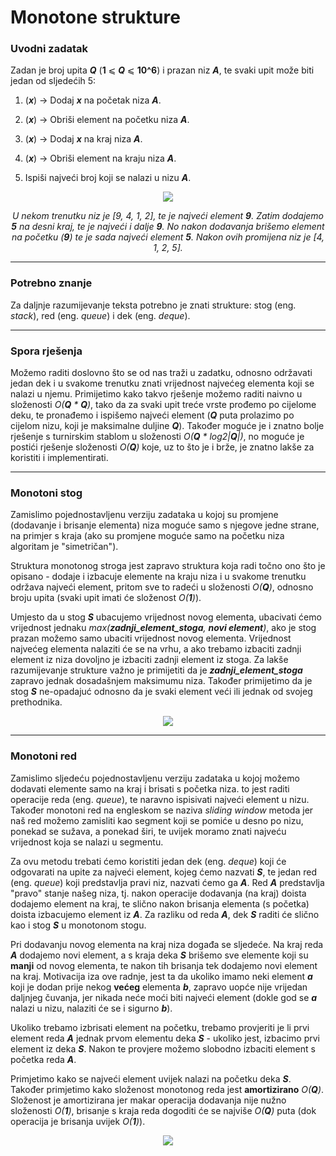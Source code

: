 
# Monotone strukture

### Uvodni zadatak
Zadan je broj upita _**Q**_ (**1** ⩽ _**Q**_ ⩽ **10^6**) i prazan niz _**A**_, te svaki upit može biti jedan od sljedećih 5:

1) (_**x**_)  → Dodaj _**x**_ na početak niza _**A**_.

2) (_**x**_)  → Obriši element na početku niza _**A**_.

3) (_**x**_)  → Dodaj _**x**_ na kraj niza _**A**_.

4) (_**x**_)  → Obriši element na kraju niza _**A**_.

5) Ispiši najveći broj koji se nalazi u nizu _**A**_.
<p align="center">
  <img src="https://crompetitive.github.io/blog/assets/mono_uvod_skica.png" />
</p>
<p align="center"> <i> U nekom trenutku niz je [9, 4, 1, 2], te je najveći element <b>9</b>. Zatim dodajemo <b>5</b> na desni kraj, te je najveći i dalje <b>9</b>. No nakon dodavanja
brišemo element na početku (<b>9</b>) te je sada najveći element <b>5</b>. Nakon ovih promijena niz je [4, 1, 2, 5]. </i> </p>

---
### Potrebno znanje
Za daljnje razumijevanje teksta potrebno je znati strukture: stog (eng. _stack_), red (eng. _queue_) i dek (eng. _deque_).

---
### Spora rješenja 
Možemo raditi doslovno što se od nas traži u zadatku, odnosno održavati jedan dek i u svakome trenutku znati vrijednost najvećeg elementa koji se nalazi u njemu. Primijetimo kako takvo rješenje možemo raditi naivno u složenosti *O(**Q** * **Q**)*, tako da za svaki upit treće vrste prođemo po cijelome deku, te pronađemo i ispišemo najveći element (_**Q**_ puta prolazimo po cijelom nizu, koji je maksimalne duljine _**Q**_). Također moguće je i znatno bolje rješenje s turnirskim stablom u složenosti *O(**Q** * log2|**Q**|)*, no moguće je postići rješenje složenosti *O(**Q**)* koje, uz to što je i brže, je znatno lakše za koristiti i implementirati. 
  
---
### Monotoni stog 

Zamislimo pojednostavljenu verziju zadataka u kojoj su promjene (dodavanje i brisanje elementa) niza moguće samo s njegove jedne strane, na primjer s kraja (ako su promjene moguće samo na početku niza algoritam je "simetričan"). 
  
Struktura monotonog stroga jest zapravo struktura koja radi točno ono što je opisano - dodaje i izbacuje elemente na kraju niza i u svakome trenutku održava najveći element, pritom sve to radeći u složenosti *O(**Q**)*, odnosno broju upita (svaki upit imati će složenost *O(**1**)*). 
  
Umjesto da u stog _**S**_ ubacujemo vrijednost novog elementa, ubacivati ćemo vrijednost jednaku _max(**zadnji_element_stoga**, **novi element**)_, ako je stog prazan možemo samo ubaciti vrijednost novog elementa. Vrijednost najvećeg elementa nalaziti će se na vrhu, a ako trebamo izbaciti zadnji element iz niza dovoljno je izbaciti zadnji element iz stoga. Za lakše razumijevanje strukture važno je primijetiti da je _**zadnji_element_stoga**_ zapravo jednak dosadašnjem maksimumu niza. Također primijetimo da je stog _**S**_ ne-opadajuć odnosno da je svaki element veći ili jednak od svojeg prethodnika.
<p align="center">
  <img src="https://crompetitive.github.io/blog/assets/monotone_stack.png" />
</p>

---
### Monotoni red

Zamislimo sljedeću pojednostavljenu verziju zadataka u kojoj možemo dodavati elemente samo na kraj i brisati s početka niza. to jest raditi operacije reda (eng. _queue_), te naravno ispisivati najveći element u nizu. Također monotoni red na engleskom se naziva _sliding window_ metoda jer naš red možemo zamisliti kao segment koji se pomiće u desno po nizu, ponekad se sužava, a ponekad širi, te uvijek moramo znati najveću vrijednost koja se nalazi u segmentu.

Za ovu metodu trebati ćemo koristiti jedan dek (eng. _deque_) koji će odgovarati na upite za najveći element, kojeg ćemo nazvati _**S**_, te jedan red (eng. _queue_) koji predstavlja pravi niz, nazvati ćemo ga _**A**_. Red _**A**_ predstavlja "pravo" stanje našeg niza, tj. nakon operacije dodavanja (na kraj) doista dodajemo element na kraj, te slično nakon brisanja elementa (s početka) doista izbacujemo element iz _**A**_. Za razliku od reda _**A**_, dek _**S**_ raditi će slično kao i stog _**S**_ u monotonom stogu. 

Pri dodavanju novog elementa na kraj niza događa se sljedeće. Na kraj reda _**A**_ dodajemo novi element, a s kraja deka _**S**_ brišemo sve elemente koji su **manji** od novog elementa, te nakon tih brisanja tek dodajemo novi element na kraj. Motivacija iza ove radnje, jest ta da ukoliko imamo neki element _**a**_ koji je dodan prije nekog **većeg** elementa _**b**_, zapravo uopće nije vrijedan daljnjeg čuvanja, jer nikada neće moći biti najveći element (dokle god se _**a**_ nalazi u nizu, nalaziti će se i sigurno _**b**_). 

Ukoliko trebamo izbrisati element na početku, trebamo provjeriti je li prvi element reda _**A**_ jednak prvom elementu deka _**S**_ - ukoliko jest, izbacimo prvi element iz deka _**S**_. Nakon te provjere možemo slobodno izbaciti element s početka reda _**A**_. 

Primjetimo kako se najveći element uvijek nalazi na početku deka _**S**_. Također primjetimo kako složenost monotonog reda jest **amortizirano** *O(**Q**)*. Složenost je amortizirana jer makar operacija dodavanja nije nužno složenosti *O(**1**)*, brisanje s kraja reda dogoditi će se najviše *O(**Q**)* puta (dok operacija je brisanja uvijek *O(**1**)*).
<p align="center">
  <img src="https://crompetitive.github.io/blog/assets/monotone_queue_image.png" />
</p>

